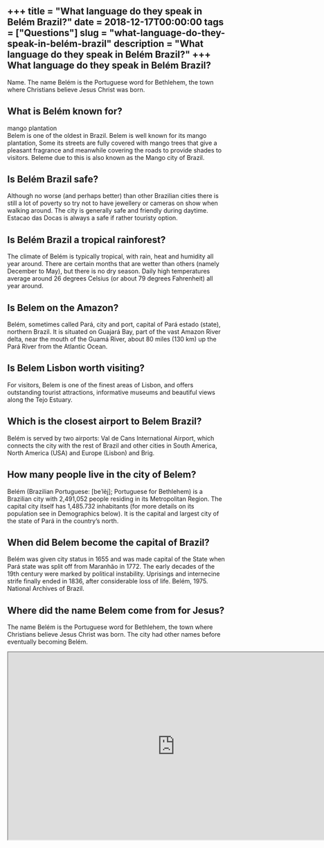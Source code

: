 +++
title = "What language do they speak in Belém Brazil?"
date = 2018-12-17T00:00:00
tags = ["Questions"]
slug = "what-language-do-they-speak-in-belém-brazil"
description = "What language do they speak in Belém Brazil?"
+++
What language do they speak in Belém Brazil?
--------------------------------------------

Name. The name Belém is the Portuguese word for Bethlehem, the town where Christians believe Jesus Christ was born.

What is Belém known for?
------------------------

mango plantation  
Belem is one of the oldest in Brazil. Belem is well known for its mango plantation, Some its streets are fully covered with mango trees that give a pleasant fragrance and meanwhile covering the roads to provide shades to visitors. Beleme due to this is also known as the Mango city of Brazil.

Is Belém Brazil safe?
---------------------

Although no worse (and perhaps better) than other Brazilian cities there is still a lot of poverty so try not to have jewellery or cameras on show when walking around. The city is generally safe and friendly during daytime. Estacao das Docas is always a safe if rather touristy option.

Is Belém Brazil a tropical rainforest?
--------------------------------------

The climate of Belém is typically tropical, with rain, heat and humidity all year around. There are certain months that are wetter than others (namely December to May), but there is no dry season. Daily high temperatures average around 26 degrees Celsius (or about 79 degrees Fahrenheit) all year around.

Is Belem on the Amazon?
-----------------------

Belém, sometimes called Pará, city and port, capital of Pará estado (state), northern Brazil. It is situated on Guajará Bay, part of the vast Amazon River delta, near the mouth of the Guamá River, about 80 miles (130 km) up the Pará River from the Atlantic Ocean.

Is Belem Lisbon worth visiting?
-------------------------------

For visitors, Belem is one of the finest areas of Lisbon, and offers outstanding tourist attractions, informative museums and beautiful views along the Tejo Estuary.

Which is the closest airport to Belem Brazil?
---------------------------------------------

Belém is served by two airports: Val de Cans International Airport, which connects the city with the rest of Brazil and other cities in South America, North America (USA) and Europe (Lisbon) and Brig.

How many people live in the city of Belem?
------------------------------------------

Belém (Brazilian Portuguese: \[beˈlẽj\]; Portuguese for Bethlehem) is a Brazilian city with 2,491,052 people residing in its Metropolitan Region. The capital city itself has 1,485.732 inhabitants (for more details on its population see in Demographics below). It is the capital and largest city of the state of Pará in the country’s north.

When did Belem become the capital of Brazil?
--------------------------------------------

Belém was given city status in 1655 and was made capital of the State when Pará state was split off from Maranhão in 1772. The early decades of the 19th century were marked by political instability. Uprisings and internecine strife finally ended in 1836, after considerable loss of life. Belém, 1975. National Archives of Brazil.

Where did the name Belem come from for Jesus?
---------------------------------------------

The name Belém is the Portuguese word for Bethlehem, the town where Christians believe Jesus Christ was born. The city had other names before eventually becoming Belém.

<iframe allow="accelerometer; autoplay; clipboard-write; encrypted-media; gyroscope; picture-in-picture" allowfullscreen="" class="__youtube_prefs__  epyt-is-override  no-lazyload" data-no-lazy="1" data-origheight="433" data-origwidth="770" data-skipgform_ajax_framebjll="" height="433" id="_ytid_96140" loading="lazy" src="https://www.youtube.com/embed/iX4wJQU0xDY?enablejsapi=1&autoplay=0&cc_load_policy=0&cc_lang_pref=&iv_load_policy=1&loop=0&modestbranding=0&rel=1&fs=1&playsinline=0&autohide=2&theme=dark&color=red&controls=1&" title="YouTube player" width="770"></iframe>
